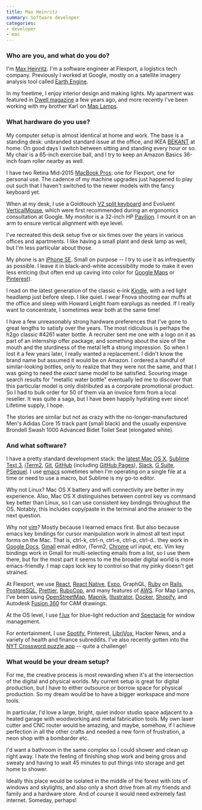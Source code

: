 ```yaml
---
title: Max Heinritz
summary: Software developer 
categories:
- developer 
- mac
---
```


### Who are you, and what do you do?

I'm [Max Heinritz](https://maxheinritz.com/ "Max's website."). I'm a software engineer at Flexport, a logistics tech company. Previously I worked at Google, mostly on a satellite imagery analysis tool called [Earth Engine][google-earth-engine].

In my freetime, I enjoy interior design and making lights. My apartment was featured in [Dwell magazine](https://www.dwell.com/home/maxs-apartment-8ea8fae9 "A review of Max's apartment on Dwell.") a few years ago, and more recently I've been working with my brother Karl on [Map Lamps](https://maplamps.com/ "Max and Karl's map lamps.").

### What hardware do you use?

My computer setup is almost identical at home and work. The base is a standing desk: unbranded standard issue at the office, and IKEA [BEKANT][] at home. On good days I switch between sitting and standing every hour or so. My chair is a 65-inch exercise ball, and I try to keep an Amazon Basics 36-inch foam roller nearby as well.

I have two Retina Mid-2015 [MacBook Pros][macbook-pro]: one for Flexport, one for personal use. The cadence of my machine upgrades just happened to play out such that I haven't switched to the newer models with the fancy keyboard yet.

When at my desk, I use a Goldtouch [V2 split keyboard][v2-adjustable-comfort-keyboard] and Evoluent [VerticalMouse][verticalmouse-right], which were first recommended during an ergonomics consultation at Google. My monitor is a 32-inch HP [Pavilion][pavilion-32]. I mount it on an arm to ensure vertical alignment with eye level.

I've recreated this desk setup five or six times over the years in various offices and apartments. I like having a small plant and desk lamp as well, but I'm less particular about those.

My phone is an [iPhone SE][iphone-se]. Small on purpose -- I try to use it as infrequently as possible. I leave it in black-and-white accessibility mode to make it even less enticing (but often end up caving into color for [Google Maps][google-maps] or [Pinterest][]).

I read on the latest generation of the classic e-ink [Kindle][], with a red light headlamp just before sleep. I like quiet. I wear Fnova shooting ear muffs at the office and sleep with Howard Leight foam earplugs as needed. If I really want to concentrate, I sometimes wear both at the same time!

I have a few unreasonably strong hardware preferences that I've gone to great lengths to satisfy over the years. The most ridiculous is perhaps the h2go classic #4261 water bottle. A recruiter sent me one with a logo on it as part of an internship offer package, and something about the size of the mouth and the sturdiness of the metal left a strong impression. So when I lost it a few years later, I really wanted a replacement. I didn't know the brand name but assumed it would be on Amazon. I ordered a handful of similar-looking bottles, only to realize that they were not the same, and that I was going to need the _exact_ same model to be satisfied. Scouring image search results for "metallic water bottle" eventually led me to discover that this particular model is only distributed as a corporate promotional product. So I had to bulk order for 50 of them via an invoice form from a local reseller. It was quite a saga, but I have been happily hydrating ever since! Lifetime supply, I hope.

The stories are similar but not as crazy with the no-longer-manufactured Men's Adidas Core 15 track pant (small black) and the usually expensive Brondell Swash 1000 Advanced Bidet Toilet Seat (elongated white).

### And what software?

I have a pretty standard development stack: the [latest Mac OS X][macos], [Sublime Text 3][sublime-text], [iTerm2][], [Git][], [GitHub][] (including [GitHub Pages][github-pages]), [Slack][], [G Suite][g-suite], [PSequel][]. I use [emacs][] sometimes when I'm operating on a single file at a time or need to use a macro, but Sublime is my go-to editor.

Why not Linux? Mac OS X battery and wifi connectivity are better in my experience. Also, Mac OS X distinguishes between control key vs command key better than Linux, so I can use consistent key bindings throughout the OS. Notably, this includes copy/paste in the terminal and the answer to the next question.

Why not [vim][]? Mostly because I learned emacs first. But also because emacs key bindings for cursor manipulation work in almost all text input forms on the Mac. That is, ctrl-k, ctrl-n, ctrl-e, ctrl-p, ctrl-d.. they work in [Google Docs][google-docs], [Gmail][] email editor, iTerm2, [Chrome][] url input, etc. Vim key bindings work in Gmail for multi-selecting emails from a list, so I use them there, but for the most part it seems to me the broader digital world is more emacs-friendly. I map caps lock key to control so that my pinky doesn't get strained.

At Flexport, we use [React][], [React Native][react-native], [Expo][], GraphQL, [Ruby][] on [Rails][], [PostgreSQL][], [Prettier][], [RuboCop][], and many features of [AWS][]. For Map Lamps, I've been using [OpenStreetMap][], [Mapnik][], [Illustrator][], [Docker][], [Shopify][], and Autodesk [Fusion 360][fusion-360] for CAM drawings.

At the OS level, I use [f.lux][] for blue-light reduction and [Spectacle][] for window management.

For entertainment, I use [Spotify][], Pinterest, [LibriVox][], Hacker News, and a variety of health and finance subreddits. I've also recently gotten into the [NYT Crossword puzzle app][nytimes-crosswords-ios] -- quite a challenge!

### What would be your dream setup?

For me, the creative process is most rewarding when it's at the intersection of the digital and physical worlds. My current setup is great for digital production, but I have to either outsource or borrow space for physical production. So my dream would be to have a bigger workspace and more tools.

In particular, I'd love a large, bright, quiet indoor studio space adjacent to a heated garage with woodworking and metal fabrication tools. My own laser cutter and CNC router would be amazing, and maybe, somehow, if I achieve perfection in all the other crafts and needed a new form of frustration, a neon shop with a bombarder etc.

I'd want a bathroom in the same complex so I could shower and clean up right away. I hate the feeling of finishing shop work and being gross and sweaty and having to wait 45 minutes to put things into storage and get home to shower.

Ideally this place would be isolated in the middle of the forest with lots of windows and skylights, and also only a short drive from all my friends and family and a hardware store. And of course it would need extremely fast internet. Someday, perhaps!

[bekant]: https://www.ikea.com/us/en/catalog/products/S19022530/ "A desk."
[iphone-se]: https://en.wikipedia.org/wiki/IPhone_SE "A 4 inch smartphone."
[kindle]: https://www.amazon.com/Kindle-Ereader-ebook-reader/dp/B007HCCNJU "A digital book reader."
[macbook-pro]: https://www.apple.com/macbook-pro/ "A laptop."
[pavilion-32]: https://store.hp.com/us/en/pdp/hp-pavilion-32-32-inch-display-p-v1m69aa-aba--1 "A 32 inch monitor."
[v2-adjustable-comfort-keyboard]: https://shop.goldtouch.com/products/goldtouch-v2-adjustable-comfort-keyboard-pc-and-mac-compatible-usb "A computer keyboard."
[verticalmouse-right]: https://evoluent.com/products/vm4r/ "A unique mouse for right-handed users."
[aws]: https://aws.amazon.com/ "Amazon's web service platforms."
[chrome]: https://www.google.com/intl/en/chrome/browser/ "A WebKit-based browser, where each tab runs in its own thread."
[docker]: https://www.docker.com/ "A service and software for building and shipping distributed software."
[emacs]: http://www.gnu.org/software/emacs/ "A free open-source text editor."
[expo]: https://expo.io/ "A toolchain for React Native."
[f.lux]: https://justgetflux.com/ "A tool to make the colour of your screen adapt to the current time of day."
[fusion-360]: https://www.autodesk.com/products/fusion-360/overview "Cloud-based CAD/CAM software."
[g-suite]: https://gsuite.google.com/ "A hosted solution for email, calendaring and more."
[git]: https://git-scm.com/ "A version control system."
[github-pages]: https://pages.github.com/ "A simple GitHub-based web publishing system."
[github]: https://github.com/ "A Git code repository service."
[gmail]: https://mail.google.com/mail/ "Web-based email."
[google-docs]: https://en.wikipedia.org/wiki/Google_Docs "A web-based office suite."
[google-earth-engine]: https://earthengine.google.com/ "A geodata analysis service."
[google-maps]: https://www.google.com/maps/ "Web-based map tools."
[illustrator]: https://www.adobe.com/products/illustrator.html "A vector graphics editor."
[iterm2]: https://iterm2.com/ "An alternative terminal application for Mac OS X."
[librivox]: https://duckduckgo.com/?q=librevox&t=osx&ia=about "A service providing free public domain audiobooks."
[macos]: https://en.wikipedia.org/wiki/MacOS "An operating system for Mac hardware."
[mapnik]: https://mapnik.org/ "An open-source geospatial visualiser library."
[nytimes-crosswords-ios]: https://itunes.apple.com/us/app/nytimes-crosswords/id307569751 "A crosswords app for iOS."
[openstreetmap]: https://www.openstreetmap.org/ "A crowdsourced map."
[pinterest]: https://www.pinterest.com/ "An online 'pinboard' service."
[postgresql]: https://www.postgresql.org/ "A relational database server."
[prettier]: https://prettier.io/ "Code formatting software."
[psequel]: http://www.psequel.com/ "A macOS GUI for working with PostgreSQL."
[rails]: https://rubyonrails.org/ "A Ruby-based web framework."
[react-native]: https://facebook.github.io/react-native/ "A framework for building native mobile apps with React."
[react]: https://facebook.github.io/react/ "A JavaScript UI framework."
[rubocop]: https://www.rubocop.org/en/stable/ "Linting software for Ruby code."
[ruby]: https://www.ruby-lang.org/en/ "An interpreted scripting language."
[shopify]: https://www.shopify.com/ "A service for selling goods online."
[slack]: https://slack.com/ "A collaboration service."
[spectacle]: https://www.spectacleapp.com/ "A Mac tool for moving and resizing windows."
[spotify]: https://www.spotify.com/us/ "A music streaming service."
[sublime-text]: http://www.sublimetext.com/ "A coder's text editor."
[vim]: https://www.vim.org/ "A command-line text editor."
